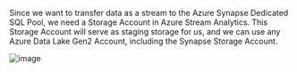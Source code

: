 
Since we want to transfer data as a stream to the Azure Synapse Dedicated SQL Pool, we need a Storage Account in Azure Stream Analytics. This Storage Account will serve as staging storage for us, and we can use any Azure Data Lake Gen2 Account, including the Synapse Storage Account.


![image](https://github.com/user-attachments/assets/932ebfbd-e882-40f4-9e4e-f1dc59d38d1e)

